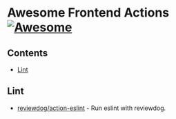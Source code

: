 # Awesome Frontend Actions [![Awesome](https://awesome.re/badge.svg)](https://github.com/sindresorhus/awesome)

## Contents

- [Lint](#lint)

## Lint

- [reviewdog/action-eslint](https://github.com/reviewdog/action-eclint) - Run eslint with reviewdog.
